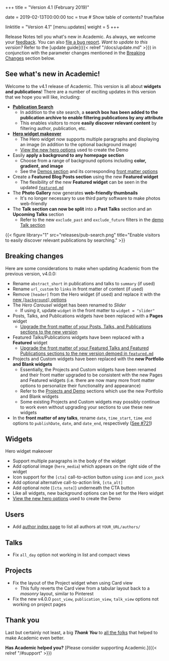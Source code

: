 +++
title = "Version 4.1 (February 2019)"

date = 2019-02-13T00:00:00
toc = true  # Show table of contents? true/false

linktitle = "Version 4.1"
[menu.updates]
  weight = 5
+++

Release Notes tell you what's new in Academic. As always, we welcome your [feedback](https://github.com/gcushen/hugo-academic/issues). You can also [file a bug report](https://github.com/gcushen/hugo-academic/issues). *Want to update to this version?* Refer to the [update guide]({{< relref "/docs/update.md" >}}) in conjunction with the parameter changes mentioned in the [Breaking Changes](#breaking-changes) section below.

## See what's new in Academic!

Welcome to the v4.1 release of Academic. This version is all about **widgets and publications**! There are a number of exciting updates in this version that we hope you will like, including:

- [**Publication Search**](https://academic-demo.netlify.com/publication/)
  - In addition to the site search, a **search box has been added to the publication archive to enable filtering publications by any attribute**
  - This enables visitors to more **easily discover relevant content** by filtering author, publication, etc.
- [**Hero widget makeover**](https://academic-demo.netlify.com)
  - The Hero widget now supports multiple paragraphs and displaying an image (in addition to the optional background image)
  - [View the new hero options](https://raw.githubusercontent.com/gcushen/hugo-academic/v4.1.0/exampleSite/content/home/hero.md) used to create the Demo
- Easily **apply a background to any homepage section**
  - Choose from a range of background options including **color, gradient, and image**
  - See the [Demos section](https://academic-demo.netlify.com#demos) and its corresponding [front matter options](https://raw.githubusercontent.com/gcushen/hugo-academic/v4.1.0/exampleSite/content/home/demo.md)
- Create a **Featured Blog Posts section** using the new **Featured widget**
  - The flexibility of the new **Featured widget** can be seen in the updated [`featured.md`](https://github.com/gcushen/hugo-academic/tree/v4.1.0/exampleSite/content/home)
- The **Photo Gallery** now generates **web-friendly thumbnails**
  - It's no longer necessary to use third party software to make photos web-friendly
- The **Talk section can now be split** into a **Past Talks** section and an **Upcoming Talks** section
  - Refer to the new `exclude_past` and `exclude_future` filters in the [demo Talk section](https://github.com/gcushen/hugo-academic/tree/v4.1.0/exampleSite/content/home)

{{< figure library="1" src="releases/pub-search.png" title="Enable visitors to easily discover relevant publications by searching." >}}

## Breaking changes

Here are some considerations to make when updating Academic from the previous version, v4.0.0:

- Rename `abstract_short` in publications and talks to `summary` (if used)
- Rename `url_custom` to `links` in front matter of content (if used)
- Remove `[header]` from the Hero widget (if used) and replace it with the [new `[background]` options](https://raw.githubusercontent.com/gcushen/hugo-academic/v4.1.0/exampleSite/content/home/hero.md)
- The *Hero Carousel* widget has been renamed to *Slider*
  - If using it, update `widget` in the front matter to `widget = "slider"`
- Posts, Talks, and Publications widgets have been replaced with a **Pages** widget
  - [Upgrade the front matter of your Posts, Talks, and Publications sections to the new version](https://github.com/gcushen/hugo-academic/tree/v4.1.0/exampleSite/content/home)
- Featured Talks/Publications widgets have been replaced with a **Featured** widget
  - [Upgrade the front matter of your Featured Talks and Featured Publications sections to the new version demoed in `featured.md`](https://github.com/gcushen/hugo-academic/tree/v4.1.0/exampleSite/content/home)
- Projects and Custom widgets have been replaced with the **new Portfolio and Blank widgets**
  - Essentially, the Projects and Custom widgets have been renamed and their front matter upgraded to be consistent with the new Pages and Featured widgets (i.e. there are now many more front matter options to personalize their functionality and appearance)
  - Refer to the [Projects and Demo](https://github.com/gcushen/hugo-academic/tree/v4.1.0/exampleSite/content/home) sections which use the new Portfolio and Blank widgets
  - Some existing Projects and Custom widgets may possibly continue to work even without upgrading your sections to use these new widgets
- In the **front matter of any talks**, rename `date`, `time_start`, `time_end` options to `publishDate`, `date`, and `date_end`, respectively ([See #721](https://github.com/gcushen/hugo-academic/issues/721#issuecomment-468045411))

## Widgets

Hero widget makeover

- Support multiple paragraphs in the body of the widget
- Add optional image (`hero_media`) which appears on the right side of the widget
- Icon support for the `[cta]` call-to-action button using `icon` and `icon_pack`
- Add optional alternative call-to-action link, `[cta_alt]`
- Add optional note (`[cta_note]`) underneath the CTA button
- Like all widgets, new background options can be set for the Hero widget
- [View the new hero options](https://raw.githubusercontent.com/gcushen/hugo-academic/v4.1.0/exampleSite/content/home/hero.md) used to create the Demo

## Users

- Add [author index page](https://academic-demo.netlify.com/authors/) to list all authors at `YOUR_URL/authors/`

## Talks

- Fix `all_day` option not working in list and compact views

## Projects

- Fix the layout of the Project widget when using Card view
  - This fully reverts the Card view from a tabular layout back to a *masonry* layout, similar to Pinterest
- Fix the new v4.0.0 `post_view`, `publication_view`, `talk_view` options not working on project pages

## Thank you

Last but certainly not least, a big **_Thank You_** to [all the folks](https://github.com/gcushen/hugo-academic/graphs/contributors) that helped to make Academic even better.

**Has Academic helped you?** [Please consider supporting Academic.]({{< relref "/#support" >}})
